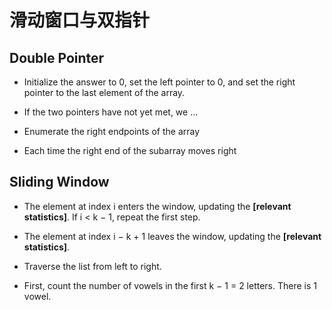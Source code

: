 # 滑动窗口与双指针

## Double Pointer

- Initialize the answer to 0, set the left pointer to 0, and set the right pointer to the last element of the array.

- If the two pointers have not yet met, we ...

- Enumerate the right endpoints of the array

- Each time the right end of the subarray moves right

## Sliding Window

- The element at index i enters the window, updating the **[relevant statistics]**. If i < k − 1, repeat the first step.

- The element at index i − k + 1 leaves the window, updating the **[relevant statistics]**.

- Traverse the list from left to right.
- First, count the number of vowels in the first k − 1 = 2 letters. There is 1 vowel.

